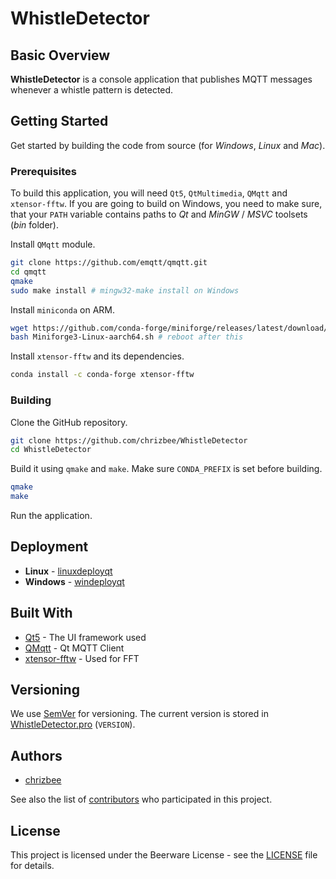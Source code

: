 # WhistleDetector

## Basic Overview
**WhistleDetector** is a console application that publishes MQTT messages whenever a whistle pattern is detected.

## Getting Started

Get started by building the code from source (for *Windows*, *Linux* and *Mac*).

### Prerequisites

To build this application, you will need `Qt5`, `QtMultimedia`, `QMqtt` and `xtensor-fftw`. If you are going to build on Windows, you need to make sure, that your `PATH` variable contains paths to *Qt* and *MinGW* / *MSVC* toolsets (*bin* folder).

Install `QMqtt` module.

```bash
git clone https://github.com/emqtt/qmqtt.git
cd qmqtt
qmake
sudo make install # mingw32-make install on Windows
```

Install `miniconda` on ARM.

```bash
wget https://github.com/conda-forge/miniforge/releases/latest/download/Miniforge3-Linux-aarch64.sh
bash Miniforge3-Linux-aarch64.sh # reboot after this
```

Install `xtensor-fftw` and its dependencies.

```bash
conda install -c conda-forge xtensor-fftw
```

### Building

Clone the GitHub repository.
```bash
git clone https://github.com/chrizbee/WhistleDetector
cd WhistleDetector
```

Build it using `qmake` and `make`. Make sure `CONDA_PREFIX` is set before building.
```bash
qmake
make
```
Run the application.
## Deployment

- **Linux** - [linuxdeployqt](https://github.com/probonopd/linuxdeployqt)
- **Windows** - [windeployqt](https://doc.qt.io/qt-5/windows-deployment.html)

## Built With

* [Qt5](https://www.qt.io/) - The UI framework used
* [QMqtt](https://github.com/emqx/qmqtt) - Qt MQTT Client
* [xtensor-fftw](https://github.com/xtensor-stack/xtensor-fftw) - Used for FFT

## Versioning

We use [SemVer](http://semver.org/) for versioning. The current version is stored in [WhistleDetector.pro](WhistleDetector.pro) (`VERSION`).

## Authors

- [chrizbee](https://github.com/chrizbee)

See also the list of [contributors](https://github.com/chrizbee/NewtonFractal/contributors) who participated in this project.

## License

This project is licensed under the Beerware License - see the [LICENSE](LICENSE) file for details.
